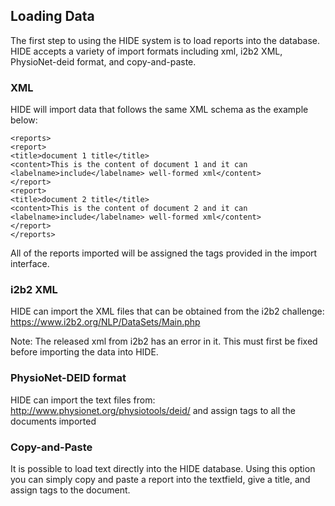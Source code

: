 ## Loading Data ##

The first step to using the HIDE system is to load reports into the database. HIDE accepts a variety of import formats including
xml, i2b2 XML, PhysioNet-deid format, and copy-and-paste.

### XML ###
HIDE will import data that follows the same XML schema as the example below:

```
<reports>
<report>
<title>document 1 title</title>
<content>This is the content of document 1 and it can <labelname>include</labelname> well-formed xml</content>
</report>
<report>
<title>document 2 title</title>
<content>This is the content of document 2 and it can <labelname>include</labelname> well-formed xml</content>
</report>
</reports>
```

All of the reports imported will be assigned the tags provided in the import interface.

### i2b2 XML ###
HIDE can import the XML files that can be obtained from the i2b2 challenge: https://www.i2b2.org/NLP/DataSets/Main.php

Note: The released xml from i2b2 has an error in it. This must first be fixed before importing the data into HIDE.

### PhysioNet-DEID format ###
HIDE can import the text files from: http://www.physionet.org/physiotools/deid/ and assign tags to all the documents imported

### Copy-and-Paste ###
It is possible to load text directly into the HIDE database. Using this option you can simply
copy and paste a report into the textfield, give a title, and assign tags to the document.